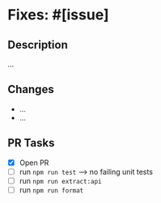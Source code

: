 # Fixes: #[issue]

## Description

...

## Changes

- ...
- ...

## PR Tasks

- [x] Open PR
- [ ] run `npm run test` --> no failing unit tests
- [ ] run `npm run extract:api`
- [ ] run `npm run format`
